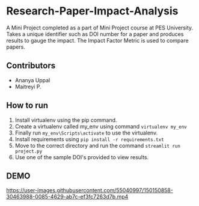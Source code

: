 # Research-Paper-Impact-Analysis
A Mini Project completed as a part of Mini Project course at PES University.
Takes a unique identifier such as DOI number for a paper and produces results to gauge the impact.
The Impact Factor Metric is used to compare papers. 

## Contributors 
- Ananya Uppal
- Maitreyi P.

## How to run 
1. Install virtualenv using the pip command. 
2. Create a virtualenv called my_env using command ```virtualenv my_env```
3. Finally run ```my_env\Scripts\activate``` to use the virtualenv.
4. Install requirements using ```pip install -r requirements.txt```
6. Move to the correct directory and run the command ```streamlit run project.py```
7. Use one of the sample DOI's provided to view results.

## DEMO
https://user-images.githubusercontent.com/55040997/150150858-30463988-0085-4629-ab7c-ef3fc7263d7b.mp4

